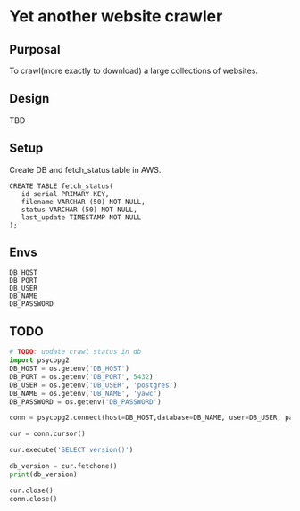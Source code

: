 # Yet another website crawler

## Purposal
To crawl(more exactly to download) a large collections of websites.

## Design
TBD

## Setup

Create DB and fetch_status table in AWS.

```
CREATE TABLE fetch_status(
   id serial PRIMARY KEY,
   filename VARCHAR (50) NOT NULL,
   status VARCHAR (50) NOT NULL,
   last_update TIMESTAMP NOT NULL
);
```

## Envs
```
DB_HOST
DB_PORT
DB_USER
DB_NAME
DB_PASSWORD
```

## TODO
```python
# TODO: update crawl status in db
import psycopg2
DB_HOST = os.getenv('DB_HOST')
DB_PORT = os.getenv('DB_PORT', 5432)
DB_USER = os.getenv('DB_USER', 'postgres')
DB_NAME = os.getenv('DB_NAME', 'yawc')
DB_PASSWORD = os.getenv('DB_PASSWORD')

conn = psycopg2.connect(host=DB_HOST,database=DB_NAME, user=DB_USER, password=DB_PASSWORD, port=DB_PORT)

cur = conn.cursor()

cur.execute('SELECT version()')

db_version = cur.fetchone()
print(db_version)

cur.close()
conn.close()
```
